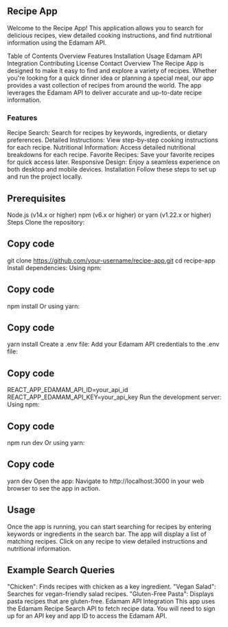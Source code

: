 
 ## Recipe App
Welcome to the Recipe App! This application allows you to search for delicious recipes, view detailed cooking instructions, and find nutritional information using the Edamam API.

Table of Contents
Overview
Features
Installation
Usage
Edamam API Integration
Contributing
License
Contact
Overview
The Recipe App is designed to make it easy to find and explore a variety of recipes. Whether you're looking for a quick dinner idea or planning a special meal, our app provides a vast collection of recipes from around the world. The app leverages the Edamam API to deliver accurate and up-to-date recipe information.

### Features
Recipe Search: Search for recipes by keywords, ingredients, or dietary preferences.
Detailed Instructions: View step-by-step cooking instructions for each recipe.
Nutritional Information: Access detailed nutritional breakdowns for each recipe.
Favorite Recipes: Save your favorite recipes for quick access later.
Responsive Design: Enjoy a seamless experience on both desktop and mobile devices.
Installation
Follow these steps to set up and run the project locally.

## Prerequisites
Node.js (v14.x or higher)
npm (v6.x or higher) or yarn (v1.22.x or higher)
Steps
Clone the repository:


## Copy code
git clone https://github.com/your-username/recipe-app.git
cd recipe-app
Install dependencies:
Using npm:


## Copy code
npm install
Or using yarn:


## Copy code
yarn install
Create a .env file:
Add your Edamam API credentials to the .env file:


## Copy code
REACT_APP_EDAMAM_API_ID=your_api_id
REACT_APP_EDAMAM_API_KEY=your_api_key
Run the development server:
Using npm:


## Copy code
npm run dev
Or using yarn:


## Copy code
yarn dev
Open the app:
Navigate to http://localhost:3000 in your web browser to see the app in action.

## Usage
Once the app is running, you can start searching for recipes by entering keywords or ingredients in the search bar. The app will display a list of matching recipes. Click on any recipe to view detailed instructions and nutritional information.

## Example Search Queries
"Chicken": Finds recipes with chicken as a key ingredient.
"Vegan Salad": Searches for vegan-friendly salad recipes.
"Gluten-Free Pasta": Displays pasta recipes that are gluten-free.
Edamam API Integration
This app uses the Edamam Recipe Search API to fetch recipe data. You will need to sign up for an API key and app ID to access the Edamam API.